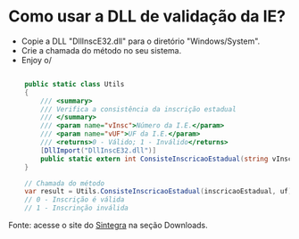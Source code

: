 # Como usar a DLL de validação da IE?

- Copie a DLL "DllInscE32.dll" para o diretório "Windows/System".
- Crie a chamada do método no seu sistema.
- Enjoy o/

```cs

    public static class Utils
    {
        /// <summary>
        /// Verifica a consistência da inscrição estadual
        /// </summary>
        /// <param name="vInsc">Número da I.E.</param>
        /// <param name="vUF">UF da I.E.</param>
        /// <returns>0 - Válido; 1 - Inválido</returns>
        [DllImport("DllInscE32.dll")]
        public static extern int ConsisteInscricaoEstadual(string vInsc, string vUF);
    }

    // Chamada do método
    var result = Utils.ConsisteInscricaoEstadual(inscricaoEstadual, uf);
    // 0 - Inscrição é válida
    // 1 - Inscrinção inválida

```

Fonte: acesse o site do [Sintegra](http://www.sintegra.gov.br/) na seção Downloads.
